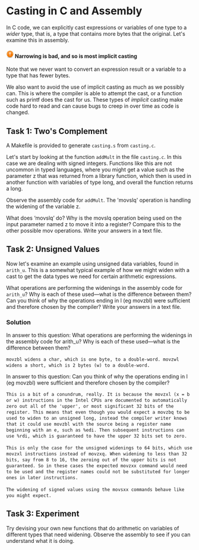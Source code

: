 # Casting in C and Assembly

In C code, we can explicitly cast expressions or variables of one type to a *wider* type, that is, a type that contains more bytes that the original. Let's examine this in assembly.

#### <img src="../img/emblem-important.svg" alt="Important" width="20" align="bottom"> Narrowing is bad, and so is most implicit casting

Note that we never want to convert an expression result or a variable to a type that has fewer bytes.

We also want to avoid the use of implicit casting as much as we possibly can. This is where the compiler is able to attempt the cast, or a function such as printf does the cast for us. These types of *implicit* casting make code hard to read and can cause bugs to creep in over time as code is changed.

## Task 1: Two's Complement

A Makefile is provided to generate `casting.s` from `casting.c`.

Let's start by looking at the function `addMult` in the file `casting.c`. In this case we are dealing with signed integers. Functions like this are not uncommon in typed languages, where you might get a value such as the parameter z that was returned from a library function, which then is used in another function with variables of type long, and overall the function returns a long.

Observe the assembly code for `addMult`. The 'movslq' operation is handling the widening of the variable z.

What does ‘movslq’ do? Why is the movslq operation being used on the input parameter named z to move it into a register? Compare this to the other possible mov operations. Write your answers in a text file.

## Task 2: Unsigned Values

Now let's examine an example using unsigned data variables, found in `arith_u`. This is a somewhat typical example of how we might widen with a cast to get the data types we need for certain arithmetic expressions.

What operations are performing the widenings in the assembly code for `arith_u`? Why is each of these used—what is the difference between them? Can you think of why the operations ending in l (eg movzbl) were sufficient and therefore chosen by the compiler? Write your answers in a text file.

### Solution

In answer to this question: What operations are performing the widenings in the assembly code for arith_u? Why is each of these used—what is the difference between them?

    movzbl widens a char, which is one byte, to a double-word. movzwl widens a short, which is 2 bytes (w) to a double-word.

In answer to this question: Can you think of why the operations ending in l (eg movzbl) were sufficient and therefore chosen by the compiler?

    This is a bit of a conundrum, really. It is because the movzxl (x = b or w) instructions in the Intel CPUs are documented to automatically zero out all of the 'upper', or most significant 32 bits of the register. This means that even though you would expect a movzbq to be used to widen to an unsigned long, instead the compiler writer knows that it could use movzbl with the source being a register name beginning with an e, such as %edi. Then subsequent instructions can use %rdi, which is guaranteed to have the upper 32 bits set to zero.

    This is only the case for the unsigned widenings to 64 bits, which use movzxl instructions instead of movzxq. When widening to less than 32 bits, say from 8 to 16, the zeroing out of the upper bits is not guaranteed. So in these cases the expected movzxx command would need to be used and the register names could not be substituted for longer ones in later instructions.
    
    The widening of signed values using the movsxx commands behave like you might expect.

## Task 3: Experiment

Try devising your own new functions that do arithmetic on variables of different types that need widening. Observe the assembly to see if you can understand what it is doing.
   

